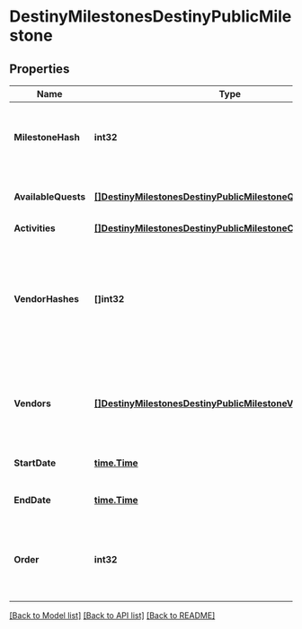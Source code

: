 # DestinyMilestonesDestinyPublicMilestone

## Properties
Name | Type | Description | Notes
------------ | ------------- | ------------- | -------------
**MilestoneHash** | **int32** | The hash identifier for the milestone. Use it to look up the DestinyMilestoneDefinition for static data about the Milestone. | [optional] 
**AvailableQuests** | [**[]DestinyMilestonesDestinyPublicMilestoneQuest**](Destiny.Milestones.DestinyPublicMilestoneQuest.md) | A milestone not need have even a single quest, but if there are active quests they will be returned here. | [optional] 
**Activities** | [**[]DestinyMilestonesDestinyPublicMilestoneChallengeActivity**](Destiny.Milestones.DestinyPublicMilestoneChallengeActivity.md) |  | [optional] 
**VendorHashes** | **[]int32** | Sometimes milestones - or activities active in milestones - will have relevant vendors. These are the vendors that are currently relevant.  Deprecated, already, for the sake of the new \&quot;vendors\&quot; property that has more data. What was I thinking. | [optional] 
**Vendors** | [**[]DestinyMilestonesDestinyPublicMilestoneVendor**](Destiny.Milestones.DestinyPublicMilestoneVendor.md) | This is why we can&#39;t have nice things. This is the ordered list of vendors to be shown that relate to this milestone, potentially along with other interesting data. | [optional] 
**StartDate** | [**time.Time**](time.Time.md) | If known, this is the date when the Milestone started/became active. | [optional] 
**EndDate** | [**time.Time**](time.Time.md) | If known, this is the date when the Milestone will expire/recycle/end. | [optional] 
**Order** | **int32** | Used for ordering milestones in a display to match how we order them in BNet. May pull from static data, or possibly in the future from dynamic information. | [optional] 

[[Back to Model list]](../README.md#documentation-for-models) [[Back to API list]](../README.md#documentation-for-api-endpoints) [[Back to README]](../README.md)


